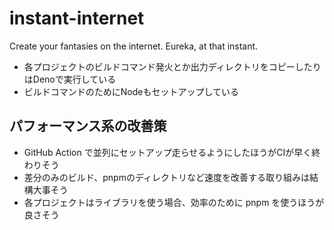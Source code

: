 # instant-internet
Create your fantasies on the internet. Eureka, at that instant.

- 各プロジェクトのビルドコマンド発火とか出力ディレクトリをコピーしたりはDenoで実行している
- ビルドコマンドのためにNodeもセットアップしている

## パフォーマンス系の改善策
- GitHub Action で並列にセットアップ走らせるようにしたほうがCIが早く終わりそう
- 差分のみのビルド、pnpmのディレクトリなど速度を改善する取り組みは結構大事そう
- 各プロジェクトはライブラリを使う場合、効率のために pnpm を使うほうが良さそう
